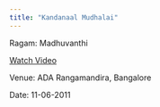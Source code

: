 ```yaml
---
title: "Kandanaal Mudhalai"
---
```

Ragam: Madhuvanthi

[Watch Video](https://www.youtube.com/watch?v=jR_tkN-fUIY "We'll Do It Live")

Venue: ADA Rangamandira, Bangalore

Date: 11-06-2011
